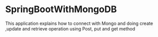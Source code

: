 # SpringBootWithMongoDB
This application explains how to connect with Mongo and doing create ,update and retrieve operation using Post, put and get method 
